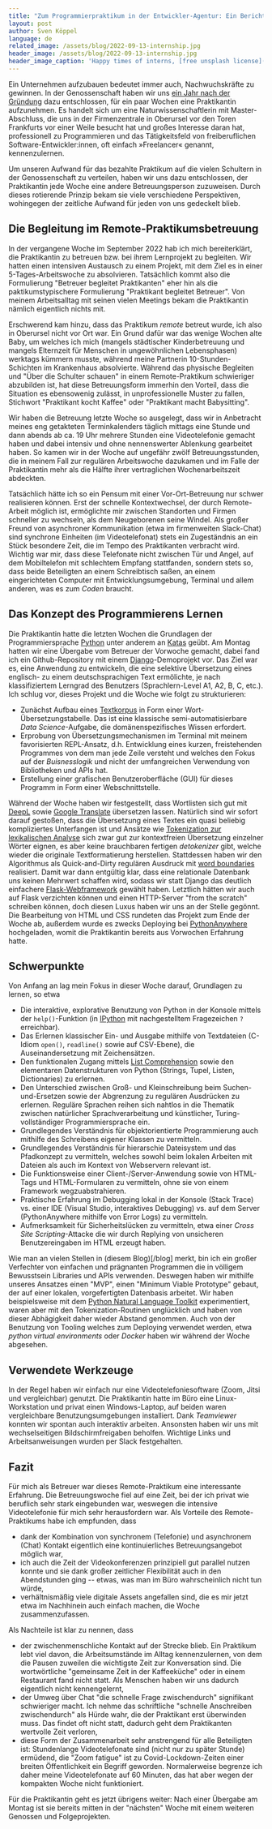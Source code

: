 ```yaml
---
title: "Zum Programmierpraktikum in der Entwickler-Agentur: Ein Bericht aus Betreuerperspektive"
layout: post
author: Sven Köppel
language: de
related_image: /assets/blog/2022-09-13-internship.jpg
header_image: /assets/blog/2022-09-13-internship.jpg
header_image_caption: 'Happy times of interns, [free unsplash license](https://unsplash.com/photos/g1Kr4Ozfoac)'
---
```


Ein Unternehmen aufzubauen bedeutet immer auch, Nachwuchskräfte zu gewinnen. In der
Genossenschaft haben wir uns [ein Jahr nach der Gründung](/2022/06/30/Generalversammlung)
dazu entschlossen, für ein paar Wochen eine Praktikantin aufzunehmen. Es handelt sich
um eine Naturwissenschaftlerin mit Master-Abschluss, die uns in der Firmenzentrale
in Oberursel vor den Toren Frankfurts vor einer Weile besucht hat und großes Interesse
daran hat, professionell zu Programmieren und das Tätigkeitsfeld von freiberuflichen
Software-Entwickler:innen, oft einfach »Freelancer« genannt, kennenzulernen.

Um unseren Aufwand für das bezahlte Praktikum auf die vielen Schultern in der Genossenschaft
zu verteilen, haben wir uns dazu entschlossen, der Praktikantin jede Woche eine andere
Betreuungsperson zuzuweisen. Durch dieses rotierende Prinzip bekam sie viele verschiedene
Perspektiven, wohingegen der zeitliche Aufwand für jeden von uns gedeckelt blieb.

## Die Begleitung im Remote-Praktikumsbetreuung 

In der vergangene Woche im September 2022 hab ich mich bereiterklärt, die Praktikantin
zu betreuen bzw. bei ihrem Lernprojekt zu begleiten. Wir hatten einen intensiven Austausch
zu einem Projekt, mit dem Ziel es in einer 5-Tages-Arbeitswoche zu absolvieren. Tatsächlich
kommt also die Formulierung "Betreuer begleitet Praktikanten" eher hin als die paktikumstypischere
Formulierung "Praktikant begleitet Betreuer". Von meinem Arbeitsalltag mit seinen vielen 
Meetings bekam die Praktikantin nämlich eigentlich nichts mit.

Erschwerend kam hinzu, dass das Praktikum *remote* betreut wurde, ich also in Oberursel
nicht vor Ort war. Ein Grund dafür war das wenige Wochen alte Baby, um welches ich mich (mangels
städtischer Kinderbetreuung und mangels Elternzeit für Menschen in ungewöhnlichen Lebensphasen)
werktags kümmern musste, während meine Partnerin 10-Stunden-Schichten im Krankenhaus absolvierte.
Während das physische Begleiten und "Über die Schulter schauen" in einem Remote-Praktikum
schwieriger abzubilden ist, hat diese Betreuungsform immerhin den Vorteil, dass die Situation es
ebensowenig zulässt, in unprofessionelle Muster zu fallen, Stichwort "Praktikant kocht Kaffee"
oder "Praktikant macht Babysitting".

Wir haben die Betreuung letzte Woche so ausgelegt, dass wir in Anbetracht meines eng getakteten
Terminkalenders täglich mittags eine Stunde und dann abends ab ca. 19 Uhr mehrere Stunden
eine Videotelefonie gemacht haben und dabei intensiv und ohne nennenswerter Ablenkung gearbeitet
haben. So kamen wir in der Woche auf ungefähr zwölf Betreuungsstunden, die in meinem Fall zur
regulären Arbeitswoche dazukamen und im Falle der Praktikantin mehr als die Hälfte ihrer vertraglichen
Wochenarbeitszeit abdeckten.

Tatsächlich hätte ich so ein Pensum mit einer Vor-Ort-Betreuung nur schwer realisieren können.
Erst der schnelle Kontextwechsel, der durch Remote-Arbeit möglich ist, ermöglichte mir zwischen
Standorten und Firmen schneller zu wechseln, als dem Neugeborenen seine Windel. Als großer Freund
von asynchroner Kommunikation (etwa im firmenweiten Slack-Chat) sind synchrone Einheiten
(im Videotelefonat) stets ein Zugeständnis an ein Stück besondere Zeit, die im Tempo des Praktikanten
verbracht wird. Wichtig war mir, dass diese Telefonate nicht zwischen Tür und Angel, auf dem Mobiltelefon
mit schlechtem Empfang stattfanden, sondern stets so, dass beide Beteiligten an einem Schreibtisch
saßen, an einem eingerichteten Computer mit Entwicklungsumgebung, Terminal und allem anderen, was
es zum *Coden* braucht.

## Das Konzept des Programmierens Lernen

Die Praktikantin hatte die letzten Wochen die Grundlagen der Programmiersprache [Python](https://www.python.org/)
unter anderem an [Katas](http://codekata.com/) geübt. Am Montag hatten wir eine Übergabe vom
Betreuer der Vorwoche gemacht, dabei fand ich ein Github-Repository mit einem [Django](https://www.djangoproject.com/)-Demoprojekt vor.
Das Ziel war es, eine Anwendung zu entwickeln, die eine selektive Übersetzung eines
englisch- zu einem deutschsprachigen Text ermölichte, je nach klassifiziertem Lerngrad des Benutzers
(Sprachlern-Level A1, A2, B, C, etc.). Ich schlug vor, dieses Projekt und die Woche wie folgt zu 
strukturieren:

  * Zunächst Aufbau eines [Textkorpus](https://de.wikipedia.org/wiki/Textkorpus) in Form einer
    Wort-Übersetzungstabelle. Das ist eine klassische semi-automatisierbare *Data Science*-Aufgabe,
    die domänenspezifisches Wissen erfordert.
  * Erprobung von Übersetzungsmechanismen im Terminal mit meinem favorisierten REPL-Ansatz, d.h. 
    Entwicklung eines kurzen, freistehenden Programmes von dem man jede Zeile versteht und welches
    den Fokus auf der *Buisnesslogik* und nicht der umfangreichen Verwendung von Bibliotheken und APIs hat.
  * Erstellung einer grafischen Benutzeroberfläche (GUI) für dieses Programm in Form einer
    Webschnittstelle.

Während der Woche haben wir festgestellt, dass Wortlisten sich gut mit [DeepL](https://www.deepl.com/translator)
sowie [Google Translate](https://translate.google.de/) übersetzen lassen. Natürlich sind wir sofort
darauf gestoßen, dass die Übersetzung eines Textes ein quasi beliebig kompliziertes Unterfangen ist
und Ansätze wie [Tokenization zur lexikalischen Analyse](https://en.wikipedia.org/wiki/Lexical_analysis#Tokenization)
sich zwar gut zur kontextfreien Übersetzung einzelner Wörter eignen, es aber keine brauchbaren
fertigen *detokenizer* gibt, welche wieder die originale Textformatierung herstellen. Stattdessen haben
wir den Algorithmus als Quick-and-Dirty regulären Ausdruck mit [word boundaries](https://pcre.org/original/doc/html/pcrepattern.html#SEC11)
realisiert. Damit war dann entgültig klar, dass eine relationale Datenbank uns keinen Mehrwert schaffen
wird, sodass wir statt Django das deutlich einfachere [Flask-Webframework](https://flask.palletsprojects.com/en/2.2.x/)
gewählt haben. Letztlich hätten wir auch auf Flask verzichten können und einen HTTP-Server "from the scratch"
schreiben können, doch diesen Luxus haben wir uns an der Stelle gegönnt. Die Bearbeitung von HTML und CSS
rundeten das Projekt zum Ende der Woche ab, außerdem wurde es zwecks Deploying bei
[PythonAnywhere](https://www.pythonanywhere.com/) hochgeladen, womit die Praktikantin bereits aus Vorwochen Erfahrung
hatte.

## Schwerpunkte

Von Anfang an lag mein Fokus in dieser Woche darauf, Grundlagen zu lernen, so etwa

  * Die interaktive, explorative Benutzung von Python in der Konsole mittels der `help()`-Funktion
    (in [IPython](https://ipython.org/) mit nachgestelltem Fragezeichen `?` erreichbar).
  * Das Erlernen klassischer Ein- und Ausgabe mithilfe von Textdateien (C-Idiom `open()`, `readline()`
    sowie auf CSV-Ebene), die Auseinandersetzung mit Zeichensätzen.
  * Den funktionalen Zugang mittels [List Comprehension](https://pythongeeks.org/list-comprehensions-in-python/)
    sowie den elementaren Datenstrukturen von Python (Strings, Tupel, Listen, Dictionaries) zu erlernen.
  * Den Unterschied zwischen Groß- und Kleinschreibung beim Suchen-und-Ersetzen sowie der Abgrenzung
    zu regulären Ausdrücken zu erlernen. Reguläre Sprachen reihen sich nahtlos in die Thematik zwischen natürlicher
    Sprachverarbeitung und künstlicher, Turing-vollständiger Programmiersprache ein.
  * Grundlegendes Verständnis für objektorientierte Programmierung auch mithilfe des Schreibens eigener Klassen
    zu vermitteln.
  * Grundlegendes Verständnis für hierarschie Dateisystem und das Pfadkonzept zu vermitteln, welches
    sowohl beim lokalen Arbeiten mit Dateien als auch im Kontext von Webservern relevant ist.
  * Die Funktionsweise einer Client-/Server-Anwendung sowie von HTML-Tags und HTML-Formularen zu
    vermitteln, ohne sie von einem Framework wegzuabstrahieren.
  * Praktische Erfahrung im Debugging lokal in der Konsole (Stack Trace) vs. einer IDE (Visual Studio, interaktives Debugging)
    vs. auf dem Server (PythonAnywhere mithilfe von Error Logs) zu vermitteln.
  * Aufmerksamkeit für Sicherheitslücken zu vermitteln, etwa einer *Cross Site Scripting*-Attacke die wir durch
    Replying von unsicheren Benutzereingaben im HTML erzeugt haben.
    
Wie man an vielen Stellen in (diesem Blog)[/blog] merkt, bin ich ein großer Verfechter von einfachen
und prägnanten Programmen die in völligem Bewusstsein Libraries und APIs verwenden. Deswegen haben wir
mithilfe unseres Ansatzes einen "MVP", einen "Minimum Viable Prototype" gebaut, der auf einer lokalen,
vorgefertigten Datenbasis arbeitet. Wir haben beispielsweise mit dem [Python Natural Language Toolkit](https://www.nltk.org/)
experimentiert, waren aber mit den Tokenization-Routinen unglücklich und haben von dieser Abhägigkeit
daher wieder Abstand genommen. Auch von der Benutzung von Tooling welches zum Deploying verwendet werden, etwa
*python virtual environments* oder *Docker* haben wir während der Woche abgesehen.
    
## Verwendete Werkzeuge

In der Regel haben wir einfach nur eine Videotelefoniesoftware (Zoom, Jitsi und vergleichbar) genutzt. Die
Praktikantin hatte im Büro eine Linux-Workstation und privat einen Windows-Laptop, auf beiden waren vergleichbare
Benutzungsumgebungen installiert. Dank *Teamviewer* konnten wir spontan auch interaktiv arbeiten. Ansonsten
haben wir uns mit wechselseitigen Bildschirmfreigaben beholfen. Wichtige Links und Arbeitsanweisungen wurden
per Slack festgehalten.

## Fazit

Für mich als Betreuer war dieses Remote-Praktikum eine interessante Erfahrung. Die Betreuungswoche fiel auf
eine Zeit, bei der ich privat wie beruflich sehr stark eingebunden war, weswegen die intensive Videotelefonie
für mich sehr herausfordern war. Als Vorteile des Remote-Praktikums habe ich empfunden, dass

  * dank der Kombination von synchronem (Telefonie) und asynchronem (Chat) Kontakt eigentlich
    eine kontinuierliches Betreuungsangebot möglich war,
  * ich auch die Zeit der Videokonferenzen prinzipiell gut parallel nutzen konnte und sie dank großer
    zeitlicher Flexibilität auch in den Abendstunden ging -- etwas, was man im Büro wahrscheinlich nicht
    tun würde,
  * verhältnismäßig viele digitale Assets angefallen sind, die es mir jetzt etwa im Nachhinein auch
    einfach machen, die Woche zusammenzufassen.

Als Nachteile ist klar zu nennen, dass

  * der zwischenmenschliche Kontakt auf der Strecke blieb. Ein Praktikum lebt viel davon, die Arbeitsumstände
    im Alltag kennenzulernen, von dem die Pausen zuweilen die wichtigste Zeit zur Konversation sind. Die
    wortwörtliche "gemeinsame Zeit in der Kaffeeküche" oder in einem Restaurant fand nicht statt.
    Als Menschen haben wir uns dadurch eigentlich nicht kennengelernt,
  * der Umweg über Chat "die schnelle Frage zwischendurch" signifikant schwieriger macht. Ich nehme das
    schriftliche "schnelle Anschreiben zwischendurch" als Hürde wahr, die der Praktikant erst überwinden 
    muss. Das findet oft nicht statt, dadurch geht dem Praktikanten wertvolle Zeit verloren,
  * diese Form der Zusammenarbeit sehr anstrengend für alle Beteiligten ist: Stundenlange Videotelefonate
    sind (nicht nur zu später Stunde) ermüdend, die "Zoom fatigue" ist zu Covid-Lockdown-Zeiten einer
    breiten Öffentlichkeit ein Begriff geworden. Normalerweise begrenze ich daher meine Videotelefonate auf
    60 Minuten, das hat aber wegen der kompakten Woche nicht funktioniert.

Für die Praktikantin geht es jetzt übrigens weiter: Nach einer Übergabe am Montag ist sie bereits mitten
in der "nächsten" Woche mit einem weiteren Genossen und Folgeprojekten.
